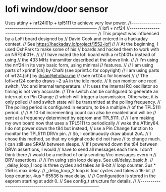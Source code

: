 # lofi window/door sensor
Uses attiny + nrf24l01p + tpl5111 to achieve very low power.
//-------------------------------------------------------------
// lofi + nrf24
//-------------------------------------------------------------
// This project was influenced by a LoFi board designed by
// David Cook and entered in a hackaday contest.
// See https://hackaday.io/project/1552-lofi
//
// At the beginning, I used OshPark to make some of his
// boards and hacked them to work with an NRF24l01+.
//
// I have mated the lofi board with a nrf24l01+ instead of using
// the 433 MHz transmitter described at the above link.
//
// I'm using the nrf24 in its very basic form, using minimal
// features.
//
// I am using parts of xprintf.[ch] by ChaN (see xprintf.c for copyright)
// I am using parts of nrf24.[ch] by <ihsan@ehribar.me>
// (see nrf24.c for license)
//
// The lofi+nrf24 combo draws ~2 uA in the idle mode.
// It can monitor one reed switch, Vcc and internal temperature.
// It uses the internal RC oscillator so timing is not very accurate.
// The switch can be configured to generate an interrupt on Pin Change
// which will trigger a transmission. Otherwise, it is only polled
// and switch state will be transmitted at the polling frequency.
// The polling period is configured in eeprom, to be a multiple
// of the TPL5111 period.
//
// A 10-bit incrementing count can also be enabled and will be
// sent at a frequency determined by eeprom and TPL5111.
//
// I am making my own board now that uses a TPL5111 to periodically
// wake the ATtiny84. I do not power down the t84 but instead,
// use a Pin Change function to monitor the TPL5111 DRVn pin.
// So, I continuously draw about 2uA.
// I chose this method, so that my original code did not have
// to change much. I can still use SRAM between sleeps.
// If I powered down the t84 between DRVn assertions, I would
// have to send all messages each time. I don't think there
// would be a method of only sending Vcc messages every n
// DRV assertions.
//
// I'm using spin loop delays. See util/delay_basic.h.
// _delay_loop_1 loop is three cycles and takes an 8-bit
// loop counter. 3us * 256 is max delay.
// _delay_loop_2 loop is four cycles and takes a 16-bit
// loop counter. 4us * 65536 is max delay.
//
// Configuration is stored in the eeprom starting at addr 0.
// See config_t structure for details.
//
//---------------------------------------------------------

